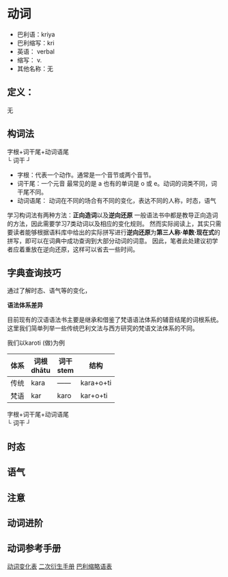 # 动词

* 巴利语：kriya
* 巴利缩写：kri
* 英语： verbal
* 缩写： v.
* 其他名称：无

## 定义：

无

## 构词法

字根+词干尾+动词语尾<br>
└  词干  ┘

- 字根：代表一个动作。通常是一个音节或两个音节。
- 词干尾：一个元音 最常见的是 a 也有的单词是 o 或 e。动词的词类不同，词干尾不同。
- 动词语尾： 动词在不同的场合有不同的变化，表达不同的人称，时态，语气

学习构词法有两种方法：**正向造词**以及**逆向还原**
一般语法书中都是教导正向造词的方法，因此需要学习7类动词以及相应的变化规则。
然而实际阅读上，其实只需要读者能够根据语料库中给出的实际拼写进行**逆向还原**为**第三人称·单数·现在式**的拼写，即可以在词典中成功查询到大部分动词的词意。
因此，笔者此处建议初学者应着重放在逆向还原，这样可以省去一些时间。

## 字典查询技巧

通过了解时态、语气等的变化，

**语法体系差异**

目前现有的汉语语法书主要是继承和借鉴了梵语语法体系的辅音结尾的词根系统。这里我们简单列举一些传统巴利文法与西方研究的梵语文法体系的不同。

我们以karoti (做)为例

|体系|词根<br>dhātu|词干<br>stem|结构|
|---|---|---|---|
|传统|kara|——|kara+o+ti|
|梵语|kar|karo|kar+o+ti|

字根+词干尾+动词语尾<br>
└  词干  ┘





## 时态

## 语气

## 注意

## 动词进阶

## 动词参考手册

[动词变化表](verb-table.md)
[二次衍生手册](../derivative/readme.md)
[巴利缩略语表](../grammar-abbr.md)

